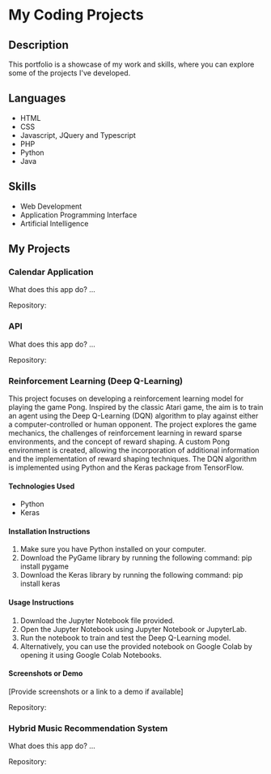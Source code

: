 
# My Coding Projects

## Description

This portfolio is a showcase of my work and skills, where you can explore some of the projects I've developed.

## Languages 

- HTML
- CSS
- Javascript, JQuery and Typescript
- PHP
- Python
- Java

## Skills

- Web Development 
- Application Programming Interface
- Artificial Intelligence

## My Projects



### Calendar Application

What does this app do? ...

Repository:

### API

What does this app do? ...

Repository:


### Reinforcement Learning (Deep Q-Learning)

This project focuses on developing a reinforcement learning model for playing the game Pong. Inspired by the classic Atari game, the aim is to train an agent using the Deep Q-Learning (DQN) algorithm to play against either a computer-controlled or human opponent. The project explores the game mechanics, the challenges of reinforcement learning in reward sparse environments, and the concept of reward shaping. A custom Pong environment is created, allowing the incorporation of additional information and the implementation of reward shaping techniques. The DQN algorithm is implemented using Python and the Keras package from TensorFlow.

#### Technologies Used

- Python
- Keras

#### Installation Instructions

1. Make sure you have Python installed on your computer.
2. Download the PyGame library by running the following command: pip install pygame
3. Download the Keras library by running the following command: pip install keras


#### Usage Instructions

1. Download the Jupyter Notebook file provided.
2. Open the Jupyter Notebook using Jupyter Notebook or JupyterLab.
3. Run the notebook to train and test the Deep Q-Learning model.
4. Alternatively, you can use the provided notebook on Google Colab by opening it using Google Colab Notebooks.

#### Screenshots or Demo

[Provide screenshots or a link to a demo if available]

Repository:

### Hybrid Music Recommendation System

What does this app do? ...

Repository:
